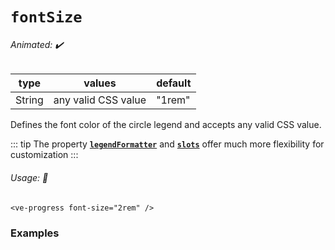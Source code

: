 # `fontSize`

###### Animated: ✔️

| type   | values                      | default |
|--------|-----------------------------|---------|
| String | any valid CSS value         | "1rem"  |

Defines the font color of the circle legend and accepts any valid CSS value.

::: tip
The property **[`legendFormatter`](./legendFormatter.md)**
and **[`slots`](../slots/default.md)** offer much more flexibility for customization
:::

###### Usage: 📜

```vue
<ve-progress font-size="2rem" />
```

### Examples

<example-container >
<template #default="{ loading, progress, slider, noData, determinate }">
  <v-e-p :progress="progress" :loading="loading" :no-data="noData" :determinate="determinate" font-size="2rem"></v-e-p>
  <v-e-p :progress="progress" :loading="loading" :no-data="noData" :determinate="determinate" font-size="10px"></v-e-p>
</template>
<template #code="{ progress }">
<CodeGroup>
<CodeGroupItem >

```vue:no-v-pre
<template>
  <ve-progress :progress="{{ progress }}" font-size="2rem" />
</template>
<template>
  <ve-progress :progress="{{ progress }}" font-size="10px" />
</template>
```

</CodeGroupItem>
</CodeGroup>
</template>
</example-container>
